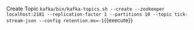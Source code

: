 Create Topic
`kafka/bin/kafka-topics.sh --create --zookeeper localhost:2181 --replication-factor 1 --partitions 10 --topic tick-stream-json --config retention.ms=-1`{{execute}}
